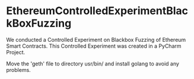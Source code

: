 # EthereumControlledExperimentBlackBoxFuzzing
 We conducted a Controlled Experiment on Blackbox Fuzzing of Ethereum Smart Contracts. This Controlled Experiment was created in a PyCharm Project. 
 
 Move the 'geth' file to directory usr/bin/ and install golang to avoid any problems.
